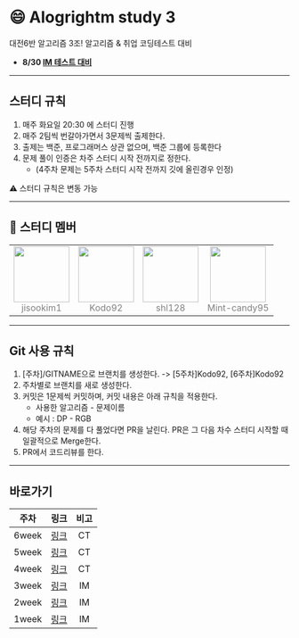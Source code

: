 # :smile: Alogrightm study 3
대전6반 알고리즘 3조!
알고리즘 & 취업 코딩테스트 대비
* **8/30 [IM 테스트 대비](https://docs.google.com/spreadsheets/d/1woMUqd7Pi8CfYVYW4LeIS-JvxBVjan0KjjWtc2bOF34/edit#gid=0)**

---
## 스터디 규칙
1. 매주 화요일 20:30 에 스터디 진행
2. 매주 2팀씩 번갈아가면서 3문제씩 출제한다.
3. 출제는 백준, 프로그래머스 상관 없으며, 백준 그룹에 등록한다
4. 문제 풀이 인증은 차주 스터디 시작 전까지로 정한다.
   - (4주차 문제는 5주차 스터디 시작 전까지 깃에 올린경우 인정)   
  
:warning: 스터디 규칙은 변동 가능

---
## :book: 스터디 멤버
<table>
    <tr>
        <td style="text-align : center;"><a href = "https://github.com/jisookim1" style="text-decoration:none; color:gray"> <img src="https://avatars.githubusercontent.com/u/88716391?v=4" width=100><br>jisookim1</td>
        <td style="text-align : center;"><a href = "https://github.com/Kodo92" style="text-decoration:none; color:gray"> <img src="https://avatars.githubusercontent.com/u/18136160?v=4" width=100><br>Kodo92</td>
        <td style="text-align : center;"><a href = "https://github.com/shl128" style="text-decoration:none; color:gray"> <img src="https://avatars.githubusercontent.com/u/25664543?v=4" width=100><br>shl128</td>
        <td style="text-align : center;"><a href = "https://github.com/Mint-candy95" style="text-decoration:none; color:gray"> <img src="https://avatars.githubusercontent.com/u/76831873?v=4" width=100><br>Mint-candy95</td>
    </tr>
</table>

---
## Git 사용 규칙
1. [주차]/GITNAME으로 브랜치를 생성한다. -> [5주차]Kodo92, [6주차]Kodo92
2. 주차별로 브랜치를 새로 생성한다.
3. 커밋은 1문제씩 커밋하며, 커밋 내용은 아래 규칙을 적용한다.
   - 사용한 알고리즘 - 문제이름
   - 예시 : DP - RGB
4. 해당 주차의 문제를 다 풀었다면 PR을 날린다. PR은 그 다음 차수 스터디 시작할 때 일괄적으로 Merge한다.
5. PR에서 코드리뷰를 한다.

---
## 바로가기

<table>
    <thead>
        <tr>
            <th> 주차 </th>
            <th> 링크 </th>
            <th> 비고 </th>
        </tr>
    </thead>
    <tbody>
        <tr>
            <td align="center"> 6week </td>
            <td align="center"><a href="6weeks">링크</a></td>
            <td align="center"> CT </td>
        </tr>
        <tr>
            <td align="center"> 5week </td>
            <td align="center"><a href="5weeks">링크</a></td>
            <td align="center"> CT </td>
        </tr>
        <tr>
            <td align="center"> 4week </td>
            <td align="center"><a href="4weeks">링크</a></td>
            <td align="center"> CT </td>
        </tr>
        <tr>
            <td align="center"> 3week </td>
            <td align="center"><a href="3weeks">링크</a></td>
            <td align="center"> IM </td>
        </tr>
        <tr>
            <td align="center"> 2week </td>
            <td align="center"><a href="2weeks">링크</a></td>
            <td align="center"> IM </td>
        </tr>
        <tr>
            <td align="center"> 1week </td>
            <td align="center"><a href="1weeks">링크</a></td>
            <td align="center"> IM </td>
        </tr>
    </tbody>
</table>
